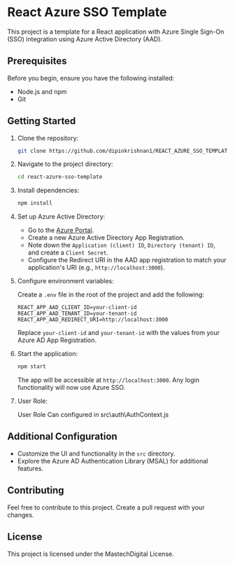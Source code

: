 # React Azure SSO Template

This project is a template for a React application with Azure Single Sign-On (SSO) integration using Azure Active Directory (AAD).

## Prerequisites

Before you begin, ensure you have the following installed:

- Node.js and npm
- Git

## Getting Started

1. Clone the repository:

    ```bash
    git clone https://github.com/dipinkrishnan1/REACT_AZURE_SSO_TEMPLATE.git
    ```

2. Navigate to the project directory:

    ```bash
    cd react-azure-sso-template
    ```

3. Install dependencies:

    ```bash
    npm install
    ```

4. Set up Azure Active Directory:

    - Go to the [Azure Portal](https://portal.azure.com/).
    - Create a new Azure Active Directory App Registration.
    - Note down the `Application (client) ID`, `Directory (tenant) ID`, and create a `Client Secret`.
    - Configure the Redirect URI in the AAD app registration to match your application's URI (e.g., `http://localhost:3000`).

5. Configure environment variables:

    Create a `.env` file in the root of the project and add the following:

    ```env
    REACT_APP_AAD_CLIENT_ID=your-client-id
    REACT_APP_AAD_TENANT_ID=your-tenant-id
    REACT_APP_AAD_REDIRECT_URI=http://localhost:3000
    ```

    Replace `your-client-id` and `your-tenant-id` with the values from your Azure AD App Registration.

6. Start the application:

    ```bash
    npm start
    ```

    The app will be accessible at `http://localhost:3000`. Any login functionality will now use Azure SSO.
7. User Role:

    User Role Can configured in src\auth\AuthContext.js

    

## Additional Configuration

- Customize the UI and functionality in the `src` directory.
- Explore the Azure AD Authentication Library (MSAL) for additional features.

## Contributing

Feel free to contribute to this project. Create a pull request with your changes.

## License

This project is licensed under the MastechDigital License.

